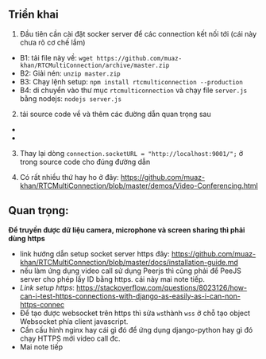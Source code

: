 ## Triển khai
1. Đầu tiên cần cài đặt socker server để  các connection kết nối tới (cái này chưa rõ cơ chế lắm)
  - B1: tải file này về: `wget https://github.com/muaz-khan/RTCMultiConnection/archive/master.zip`
  - B2: Giải nén: `unzip master.zip`
  - B3: Chạy lệnh setup: `npm install rtcmulticonnection --production`
  - B4: di chuyển vào thư mục `rtcmulticonnection` và chạy file `server.js` bằng nodejs: `nodejs server.js`
2. tải source code về và thêm các đường dẫn quan trọng sau
  - <script src="{% static 'peer/RTCMultiConnection.min.js' %}"></script>
  - <script src="http://localhost:9001/socket.io/socket.io.js"></script>
3. Thay lại dòng `connection.socketURL = "http://localhost:9001/";` ở trong source code cho đúng đường dẫn

4. Có rất nhiều thứ hay ho ở đây:
https://github.com/muaz-khan/RTCMultiConnection/blob/master/demos/Video-Conferencing.html

## Quan trọng: 
**Để truyền được dữ liệu camera, microphone và screen sharing thì phải dùng https**
- link hướng dẫn setup socket server https đây: https://github.com/muaz-khan/RTCMultiConnection/blob/master/docs/installation-guide.md
- nếu làm ứng dụng video call sử dụng Peerjs thì cũng phải để PeeJS server cho phép lấy ID bằng https. cái này mai note tiếp.
- *Link setup https*: https://stackoverflow.com/questions/8023126/how-can-i-test-https-connections-with-django-as-easily-as-i-can-non-https-connec
- Để tạo được websocket trên https thì sửa `ws`thành `wss` ở chỗ tạo object Websocket phía client javascript.
- Cần cấu hình nginx hay cái gì đó để ứng dụng django-python hay gì đó chạy HTTPS mới video call đc.
- Mai note tiếp
